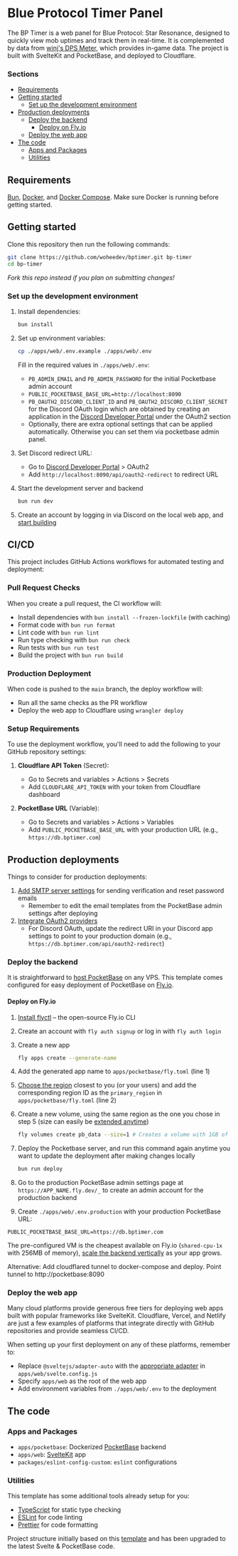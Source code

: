 # Blue Protocol Timer Panel

The BP Timer is a web panel for Blue Protocol: Star Resonance, designed to quickly view mob uptimes and track them in real-time. It is complemented by data from [winj's DPS Meter](https://github.com/winjwinj/bpsr-logs), which provides in-game data. The project is built with SvelteKit and PocketBase, and deployed to Cloudflare.

### Sections

- [Requirements](#requirements)
- [Getting started](#getting-started)
  - [Set up the development environment](#set-up-the-development-environment)
- [Production deployments](#production-deployments)
  - [Deploy the backend](#deploy-the-backend)
    - [Deploy on Fly.io](#deploy-on-flyio)
  - [Deploy the web app](#deploy-the-web-app)
- [The code](#the-code)
  - [Apps and Packages](#apps-and-packages)
  - [Utilities](#utilities)

## Requirements

[Bun](https://bun.com), [Docker](https://www.docker.com), and [Docker Compose](https://docs.docker.com/compose). Make sure Docker is running before getting started.

## Getting started

Clone this repository then run the following commands:

```sh
git clone https://github.com/woheedev/bptimer.git bp-timer
cd bp-timer
```

_Fork this repo instead if you plan on submitting changes!_

### Set up the development environment

1.  Install dependencies:

    ```sh
    bun install
    ```

2.  Set up environment variables:

    ```sh
    cp ./apps/web/.env.example ./apps/web/.env
    ```

    Fill in the required values in `./apps/web/.env`:
    - `PB_ADMIN_EMAIL` and `PB_ADMIN_PASSWORD` for the initial Pocketbase admin account
    - `PUBLIC_POCKETBASE_BASE_URL=http://localhost:8090`
    - `PB_OAUTH2_DISCORD_CLIENT_ID` and `PB_OAUTH2_DISCORD_CLIENT_SECRET` for the Discord OAuth login which are obtained by creating an application in the [Discord Developer Portal](https://discord.com/developers/applications) under the OAuth2 section
    - Optionally, there are extra optional settings that can be applied automatically. Otherwise you can set them via pocketbase admin panel.

3.  Set Discord redirect URL:
    - Go to [Discord Developer Portal](https://discord.com/developers/applications) > OAuth2
    - Add `http://localhost:8090/api/oauth2-redirect` to redirect URL

4.  Start the development server and backend

    ```sh
    bun run dev
    ```

5.  Create an account by logging in via Discord on the local web app, and [start building](http://localhost:5173/)

## CI/CD

This project includes GitHub Actions workflows for automated testing and deployment:

### Pull Request Checks

When you create a pull request, the CI workflow will:

- Install dependencies with `bun install --frozen-lockfile` (with caching)
- Format code with `bun run format`
- Lint code with `bun run lint`
- Run type checking with `bun run check`
- Run tests with `bun run test`
- Build the project with `bun run build`

### Production Deployment

When code is pushed to the `main` branch, the deploy workflow will:

- Run all the same checks as the PR workflow
- Deploy the web app to Cloudflare using `wrangler deploy`

### Setup Requirements

To use the deployment workflow, you'll need to add the following to your GitHub repository settings:

1. **Cloudflare API Token** (Secret):
   - Go to Secrets and variables > Actions > Secrets
   - Add `CLOUDFLARE_API_TOKEN` with your token from Cloudflare dashboard

2. **PocketBase URL** (Variable):
   - Go to Secrets and variables > Actions > Variables
   - Add `PUBLIC_POCKETBASE_BASE_URL` with your production URL (e.g., `https://db.bptimer.com`)

## Production deployments

Things to consider for production deployments:

1. [Add SMTP server settings](https://pocketbase.io/docs/going-to-production/#use-smtp-mail-server) for sending verification and reset password emails
   - Remember to edit the email templates from the PocketBase admin settings after deploying
2. [Integrate OAuth2 providers](https://pocketbase.io/docs/authentication/#oauth2-integration)
   - For Discord OAuth, update the redirect URI in your Discord app settings to point to your production domain (e.g., `https://db.bptimer.com/api/oauth2-redirect`)

### Deploy the backend

It is straightforward to [host PocketBase](https://pocketbase.io/docs/going-to-production/#deployment-strategies) on any VPS. This template comes configured for easy deployment of PocketBase on [Fly.io](https://fly.io).

#### Deploy on Fly.io

1. [Install flyctl](https://fly.io/docs/flyctl/install) – the open-source Fly.io CLI
2. Create an account with `fly auth signup` or log in with `fly auth login`
3. Create a new app

   ```sh
   fly apps create --generate-name
   ```

4. Add the generated app name to `apps/pocketbase/fly.toml` (line 1)
5. [Choose the region](https://fly.io/docs/reference/regions) closest to you (or your users) and add the corresponding region ID as the `primary_region` in `apps/pocketbase/fly.toml` (line 2)
6. Create a new volume, using the same region as the one you chose in step 5 (size can easily be [extended anytime](https://fly.io/docs/volumes/volume-manage/#extend-a-volume))

   ```sh
   fly volumes create pb_data --size=1 # Creates a volume with 1GB of storage
   ```

7. Deploy the Pocketbase server, and run this command again anytime you want to update the deployment after making changes locally

   ```sh
   bun run deploy
   ```

8. Go to the production PocketBase admin settings page at `https://APP_NAME.fly.dev/_` to create an admin account for the production backend
9. Create `./apps/web/.env.production` with your production PocketBase URL:

```
PUBLIC_POCKETBASE_BASE_URL=https://db.bptimer.com
```

The pre-configured VM is the cheapest available on Fly.io (`shared-cpu-1x` with 256MB of memory), [scale the backend vertically](https://fly.io/docs/launch/scale-machine) as your app grows.

Alternative: Add cloudflared tunnel to docker-compose and deploy. Point tunnel to http://pocketbase:8090

### Deploy the web app

Many cloud platforms provide generous free tiers for deploying web apps built with popular frameworks like SvelteKit. Cloudflare, Vercel, and Netlify are just a few examples of platforms that integrate directly with GitHub repositories and provide seamless CI/CD.

When setting up your first deployment on any of these platforms, remember to:

- Replace `@sveltejs/adapter-auto` with the [appropriate adapter](https://kit.svelte.dev/docs/adapters) in `apps/web/svelte.config.js`
- Specify `apps/web` as the root of the web app
- Add environment variables from `./apps/web/.env` to the deployment

## The code

### Apps and Packages

- `apps/pocketbase`: Dockerized [PocketBase](https://pocketbase.io) backend
- `apps/web`: [SvelteKit](https://kit.svelte.dev) app
- `packages/eslint-config-custom`: `eslint` configurations

### Utilities

This template has some additional tools already setup for you:

- [TypeScript](https://www.typescriptlang.org) for static type checking
- [ESLint](https://eslint.org) for code linting
- [Prettier](https://prettier.io) for code formatting

Project structure initially based on this [template](https://github.com/arrowban/sveltekit-pocketbase-turborepo-template/) and has been upgraded to the latest Svelte & PocketBase code.

